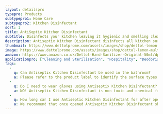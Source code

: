 ```yaml
---
layout: detailspro
typepro: Products
subtypepro1: Home Care
subtypepro2: Kitchen Disinfectant
sort: 1
title: AntiSeptix Kitchen Disinfectant
subtitle: Disinfects your kitchen leaving it hygienic and smelling clean.
description: Antiseptix Kitchen Disinfectant disinfects all kitchen surfaces* without any chemical or alcohol residue. Kills 99.9% of bacteria* including salmonella. Once you have disinfected a surface using our non-toxic Antiseptix Kitchen Disinfectant the surface is ready for food preparation with ZERO contamination, no compromise on cleaning or health.
thumbnail: https://www.dettolprome.com/assets/images/shop/dettol-lemon-multipurpose-floor-cleaner.webp
image: https://www.dettolprome.com/assets/images/shop/dettol-lemon-multipurpose-floor-cleaner.webp
amazon: https://www.amazon.co.uk/Dettol-Hand-Sanitizer-Original-50ml/dp/B08HYQW9GP/ref=sr_1_4?keywords=dettol+instant+hand+sanitizer&qid=1661961971&refinements=p_76%3A419158031&rnid=419157031&rps=1&sprefix=dettol+instant+%2Caps%2C80&sr=8-4
applicationpro: ["Cleaning and Sterilisation", "Hospitality", "Deodorising", "Water Treatment"]
faqs:
  -
    q: Can Antiseptix Kitchen Disinfectant be used in the bathroom?
    a: Please refer to the product label to identify the surface types recommended. Alternatively, use our Bathroom disinfectant Spray, which is specially designed to meet your bathroom disinfection needs.
  -
    q: Do I need to wear gloves using Antiseptix Kitchen Disinfectant?
    a: NO! Antiseptix Kitchen Disinfectant is non-toxic and chemical free. It is safe to use without gloves. 
  -
    q: How long can I use Antiseptic Kitchen Disinfectant for after opening?
    a: We recommend that once opened Antiseptix Kitchen Disinfectant should be used within 12 months, but we are sure you will be using it way sooner. 
---
```



